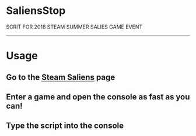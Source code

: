 # SaliensStop

SCRIT FOR 2018 STEAM SUMMER SALIES GAME EVENT

----
# Usage

## Go to the [Steam Saliens](https://steamcommunity.com/saliengame/play/) page
## Enter a game and open the console as fast as you can!
## Type the script into the console

